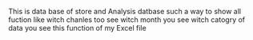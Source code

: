 This is data base of store and Analysis datbase such a way to show all fuction like witch chanles too see witch month you see witch catogry of data you see this function of my Excel file  
 
